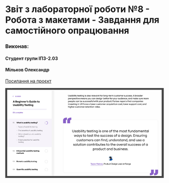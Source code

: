 # Звіт з лабораторної роботи №8 - Робота з макетами - Завдання для самостійного опрацювання

### Виконав:
#### Студент групи ІПЗ-2.03
#### Мільков Олександр

[Посилання на проєкт](https://www.figma.com/design/EmY29LExeBtgtgsyuoMWTX/%D0%BF%D1%80%D0%B0%D0%BA%D1%82%D0%B8%D1%87%D0%BD%D1%96?node-id=51-6)

![картинка завдання](images/screen.jpg)

